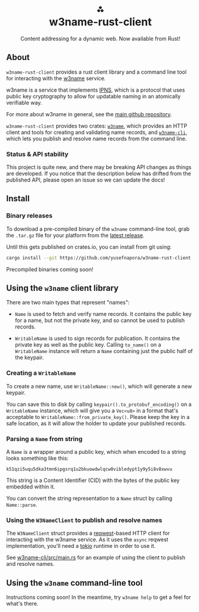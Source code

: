 <h1 align="center">⁂<br/>w3name-rust-client</h1>
<p align="center">Content addressing for a dynamic web. Now available from Rust!</p>

## About

`w3name-rust-client` provides a rust client library and a command line tool for interacting with the [w3name][] service.

w3name is a service that implements [IPNS](https://docs.ipfs.io/concepts/ipns/), which is a protocol that uses public key cryptography to allow for updatable naming in an atomically verifiable way. 

For more about w3name in general, see the [main github repository][w3name].

`w3name-rust-client` provides two crates: [`w3name`][w3name-crate], which provides an HTTP client and tools for creating and validating name records, and [`w3name-cli`][w3name-cli-crate], which lets you publish and resolve name records from the command line.

### Status & API stability

This project is quite new, and there may be breaking API changes as things are developed. If you notice that the description below has drifted from the published API, please open an issue so we can update the docs!

## Install

### Binary releases

To download a pre-compiled binary of the `w3name` command-line tool, grab the `.tar.gz` file for your platform from the [latest release](https://github.com/yusefnapora/w3name-rust-client/releases).



Until this gets published on crates.io, you can install from git using:

```sh
cargo install --git https://github.com/yusefnapora/w3name-rust-client
```

Precompiled binaries coming soon!

## Using the `w3name` client library

There are two main types that represent "names":

- `Name` is used to fetch and verify name records. It contains the public key for a name, but not the private key, and so cannot be used to publish records.

- `WritableName` is used to sign records for publication. It contains the private key as well as the public key. Calling `to_name()` on a `WritableName` instance will return a `Name` containing just the public half of the keypair.

### Creating a `WritableName`

To create a new name, use `WritableName::new()`, which will generate a new keypair.

You can save this to disk by calling `keypair().to_protobuf_encoding()` on a `WritableName` instance, which will give you a `Vec<u8>` in a format that's acceptable to `WritableName::from_private_key()`. Please keep the key in a safe location, as it will allow the holder to update your published records.


### Parsing a `Name` from string

A `Name` is a wrapper around a public key, which when encoded to a string looks something like this:

```
k51qzi5uqu5dka3tmn6ipgsrq1u2bkuowdwlqcw0vibledypt1y9y5i8v8xwvu
```

This string is a Content Identifier (CID) with the bytes of the public key embedded within it.

You can convert the string representation to a `Name` struct by calling `Name::parse`.


### Using the `W3NameClient` to publish and resolve names

The `W3NameClient` struct provides a [reqwest](https://docs.rs/reqwest/latest/reqwest/)-based HTTP client for interacting with the w3name service. As it uses the `async` reqwest implementation, you'll need a [tokio](https://tokio.rs/) runtime in order to use it.

See [w3name-cli/src/main.rs](./w3name-cli/src/main.rs) for an example of using the client to publish and resolve names.

<!-- TODO: add publish and resolve examples here -->

## Using the `w3name` command-line tool

Instructions coming soon! In the meantime, try `w3name help` to get a feel for what's there.


[w3name]: https://github.com/web3-storage/w3name

[w3name-crate]: https://example.com/FIXME/upate-once-crate-is-published
[w3name-cli-crate]: https://example.com/FIXME/upate-once-crate-is-published